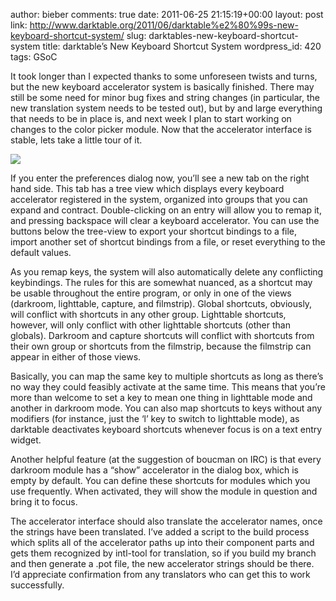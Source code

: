 author: bieber
comments: true
date: 2011-06-25 21:15:19+00:00
layout: post
link: http://www.darktable.org/2011/06/darktable%e2%80%99s-new-keyboard-shortcut-system/
slug: darktables-new-keyboard-shortcut-system
title: darktable’s New Keyboard Shortcut System
wordpress_id: 420
tags: GSoC

It took longer than I expected thanks to some unforeseen twists and turns, but the new keyboard accelerator system is basically finished.  There may still be some need for minor bug fixes and string changes (in particular, the new translation system needs to be tested out), but by and large everything that needs to be in place is, and next week I plan to start working on changes to the color picker module.  Now that the accelerator interface is stable, lets take a little tour of it.

![](http://www.darktable.org/wp-content/uploads/2011/09/Screenshot-darktable-preferences-300x163.png)

If you enter the preferences dialog now, you’ll see a new tab on the right hand side.  This tab has a tree view which displays every keyboard accelerator registered in the system, organized into groups that you can expand and contract.  Double-clicking on an entry will allow you to remap it, and pressing backspace will clear a keyboard accelerator.  You can use the buttons below the tree-view to export your shortcut bindings to a file, import another set of shortcut bindings from a file, or reset everything to the default values.

As you remap keys, the system will also automatically delete any conflicting keybindings.  The rules for this are somewhat nuanced, as a shortcut may be usable throughout the entire program, or only in one of the views (darkroom, lighttable, capture, and filmstrip).  Global shortcuts, obviously, will conflict with shortcuts in any other group.  Lighttable shortcuts, however, will only conflict with other lighttable shortcuts (other than globals).  Darkroom and capture shortcuts will conflict with shortcuts from their own group or shortcuts from the filmstrip, because the filmstrip can appear in either of those views.

Basically, you can map the same key to multiple shortcuts as long as there’s no way they could feasibly activate at the same time.  This means that you’re more than welcome to set a key to mean one thing in lighttable mode and another in darkroom mode.  You can also map shortcuts to keys without any modifiers (for instance, just the ‘l’ key to switch to lighttable mode), as darktable deactivates keyboard shortcuts whenever focus is on a text entry widget.

Another helpful feature (at the suggestion of boucman on IRC) is that every darkroom module has a “show” accelerator in the dialog box, which is empty by default.  You can define these shortcuts for modules which you use frequently.  When activated,  they will show the module in question and bring it to focus.

The accelerator interface should also translate the accelerator names, once the strings have been translated.  I’ve added a script to the build process which splits all of the accelerator paths up into their component parts and gets them recognized by intl-tool for translation, so if you build my branch and then generate a .pot file, the new accelerator strings should be there.  I’d appreciate confirmation from any translators who can get this to work successfully.

